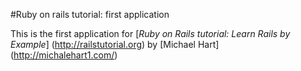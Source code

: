 #Ruby on rails tutorial: first application


This is the first application for [*Ruby on Rails tutorial: Learn Rails by Example*] (http://railstutorial.org) by [Michael Hart] (http://michalehart1.com/)